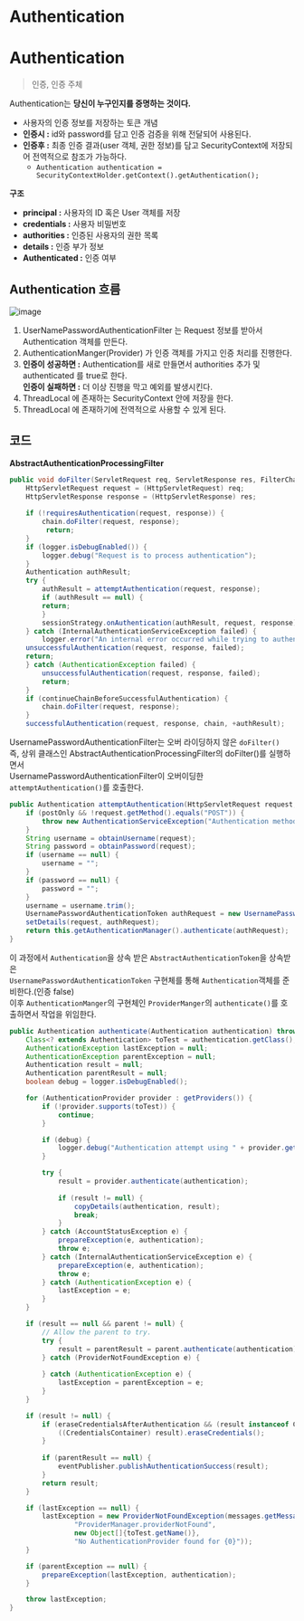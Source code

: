 Authentication
==================
# Authentication
> 인증, 인증 주체    

Authentication는 **당신이 누구인지를 증명하는 것이다.**   
* 사용자의 인증 정보를 저장하는 토큰 개념 
* **인증시 :** id와 password를 담고 인증 검증을 위해 전달되어 사용된다.   
* **인증후 :** 최종 인증 결과(user 객체, 권한 정보)를 담고 SecurityContext에 저장되어 전역적으로 참조가 가능하다.   
    * `Authentication authentication = SecurityContextHolder.getContext().getAuthentication();` 

**구조**    
* **principal :** 사용자의 ID 혹은 User 객체를 저장 
* **credentials :** 사용자 비밀번호 
* **authorities :** 인증된 사용자의 권한 목록
* **details :** 인증 부가 정보 
* **Authenticated :** 인증 여부 

## Authentication 흐름  
  
![image](https://user-images.githubusercontent.com/50267433/129443363-6e4e3d0d-b8ff-4774-a7cb-315917ab7975.png)
  
1. UserNamePasswordAuthenticationFilter 는 Request 정보를 받아서 Authentication 객체를 만든다.     
2. AuthenticationManger(Provider) 가 인증 객체를 가지고 인증 처리를 진행한다.     
3. **인증이 성공하면 :** Authentication를 새로 만들면서 authorities 추가 및 authenticated 를 true로 한다.       
   **인증이 실패하면 :** 더 이상 진행을 막고 예외를 발생시킨다.         
4. ThreadLocal 에 존재하는 SecurityContext 안에 저장을 한다.    
5. ThreadLocal 에 존재하기에 전역적으로 사용할 수 있게 된다.   

## 코드 

**AbstractAuthenticationProcessingFilter**
```java
public void doFilter(ServletRequest req, ServletResponse res, FilterChain chain) throws IOException, ServletException {
    HttpServletRequest request = (HttpServletRequest) req;
    HttpServletResponse response = (HttpServletResponse) res;
    
    if (!requiresAuthentication(request, response)) {
        chain.doFilter(request, response);
	     return;
    }
    if (logger.isDebugEnabled()) {
        logger.debug("Request is to process authentication");
    }
    Authentication authResult;
    try {
        authResult = attemptAuthentication(request, response);          // <----- 여기 -------- 
        if (authResult == null) {
	    return;
        }
        sessionStrategy.onAuthentication(authResult, request, response);
    } catch (InternalAuthenticationServiceException failed) {
        logger.error("An internal error occurred while trying to authenticate the user.", failed);
	unsuccessfulAuthentication(request, response, failed);
	return;
    } catch (AuthenticationException failed) {
        unsuccessfulAuthentication(request, response, failed);
        return;
    }
    if (continueChainBeforeSuccessfulAuthentication) {
        chain.doFilter(request, response);
    }
    successfulAuthentication(request, response, chain, +authResult);
```
UsernamePasswordAuthenticationFilter는 오버 라이딩하지 않은 `doFilter()`    
즉, 상위 클래스인 AbstractAuthenticationProcessingFilter의 doFilter()를 실행하면서         
UsernamePasswordAuthenticationFilter이 오버이딩한 `attemptAuthentication()`를 호출한다.      

```java
public Authentication attemptAuthentication(HttpServletRequest request, HttpServletResponse response) throws AuthenticationException {
    if (postOnly && !request.getMethod().equals("POST")) { 
        throw new AuthenticationServiceException("Authentication method not supported: " + request.getMethod());
    }
    String username = obtainUsername(request);
    String password = obtainPassword(request);
    if (username == null) {
        username = "";
    }
    if (password == null) {
        password = "";
    }
    username = username.trim();
    UsernamePasswordAuthenticationToken authRequest = new UsernamePasswordAuthenticationToken(username, password);
    setDetails(request, authRequest);
    return this.getAuthenticationManager().authenticate(authRequest);
}
```
이 과정에서 `Authentication`을 상속 받은 `AbstractAuthenticationToken`을 상속받은        
`UsernamePasswordAuthenticationToken` 구현체를 통해 `Authentication`객체를 준비한다.(인증 false)       
이후 `AuthenticationManger`의 구현체인 `ProviderManger`의 `authenticate()`를 호출하면서 작업을 위임한다.       

```java
public Authentication authenticate(Authentication authentication) throws AuthenticationException {
    Class<? extends Authentication> toTest = authentication.getClass();
    AuthenticationException lastException = null;
    AuthenticationException parentException = null;
    Authentication result = null;
    Authentication parentResult = null;
    boolean debug = logger.isDebugEnabled();

    for (AuthenticationProvider provider : getProviders()) {
        if (!provider.supports(toTest)) {
            continue;
        }

        if (debug) {
            logger.debug("Authentication attempt using " + provider.getClass().getName());
        }

        try {
            result = provider.authenticate(authentication);
	    
            if (result != null) {
                copyDetails(authentication, result);
                break;
            }
        } catch (AccountStatusException e) {
            prepareException(e, authentication);
            throw e;
        } catch (InternalAuthenticationServiceException e) {
            prepareException(e, authentication);
            throw e;
        } catch (AuthenticationException e) {
            lastException = e;
        }
    }

    if (result == null && parent != null) {
        // Allow the parent to try.
        try {
            result = parentResult = parent.authenticate(authentication);
        } catch (ProviderNotFoundException e) {
	
        } catch (AuthenticationException e) {
            lastException = parentException = e;
        }
    }

    if (result != null) {
        if (eraseCredentialsAfterAuthentication && (result instanceof CredentialsContainer)) {
            ((CredentialsContainer) result).eraseCredentials();
        }
	
        if (parentResult == null) {
            eventPublisher.publishAuthenticationSuccess(result);
        }
        return result;
    }

    if (lastException == null) {
        lastException = new ProviderNotFoundException(messages.getMessage(
                "ProviderManager.providerNotFound",
                new Object[]{toTest.getName()},
                "No AuthenticationProvider found for {0}"));
    }

    if (parentException == null) {
        prepareException(lastException, authentication);
    }

    throw lastException;
}
```











